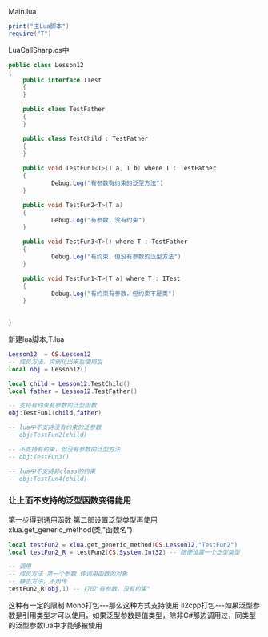 Main.lua
```lua
print("主Lua脚本")
require("T")
```
LuaCallSharp.cs中
```C#
public class Lesson12
{
	public interface ITest
	{
	}

	public class TestFather
	{
	}

	public class TestChild : TestFather
	{
	}
	
	public void TestFun1<T>(T a, T b) where T : TestFather
	{
			Debug.Log("有参数有约束的泛型方法")
	}

	public void TestFun2<T>(T a)
	{
			Debug.Log("有参数，没有约束")
	}

	public void TestFun3<T>() where T : TestFather
	{
			Debug.Log("有约束，但没有参数的泛型方法")
	}

	public void TestFun1<T>(T a) where T : ITest
	{
			Debug.Log("有约束有参数，但约束不是类")
	}

	
}
```
新建lua脚本,T.lua
```lua
Lesson12  = CS.Lesson12
-- 成员方法，实例化出来后使用后
local obj = Lesson12()

local child = Lesson12.TestChild()
local father = Lesson12.TestFather()

-- 支持有约束有参数的泛型函数
obj:TestFun1(child,father)

-- lua中不支持没有约束的泛参数
-- obj:TestFun2(child)

-- 不支持有约束，但没有参数的泛型方法
-- obj:TestFun3()

-- lua中不支持非class的约束
-- obj:TestFun4(child)

```
### 让上面不支持的泛型函数变得能用
第一步得到通用函数
第二部设置泛型类型再使用
xlua.get_generic_method(类,"函数名")
```lua
local testFun2 = xlua.get_generic_method(CS.Lesson12,"TestFun2")
local testFun2_R = testFun2(CS.System.Int32) -- 随便设置一个泛型类型

-- 调用
-- 成员方法 第一个参数 传调用函数的对象
-- 静态方法，不用传
testFun2_R(obj,1) -- 打印"有参数，没有约束"
```
这种有一定的限制
Mono打包---那么这种方式支持使用
il2cpp打包---如果泛型参数是引用类型才可以使用，如果泛型参数是值类型，除非C#那边调用过，同类型的泛型参数lua中才能够被使用
